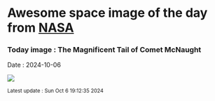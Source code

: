 
# Awesome space image of the day from [NASA](https://api.nasa.gov/)

### Today image : The Magnificent Tail of Comet McNaught
Date : 2024-10-06

![](https://apod.nasa.gov/apod/image/2410/comet_mcnaught_960.jpg)

<small>Latest update : Sun Oct  6 19:12:35 2024</small>
        